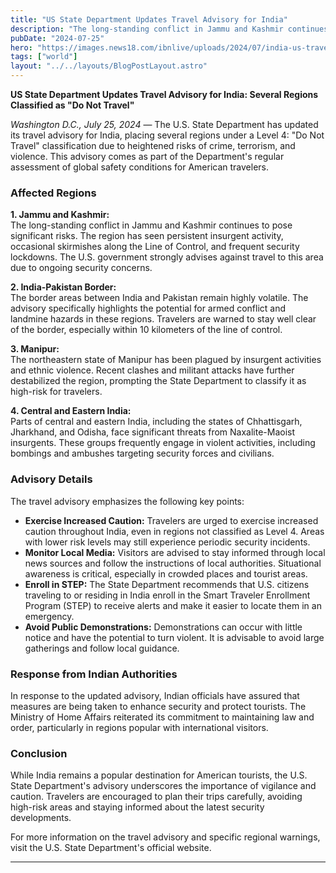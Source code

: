 ```yaml
---
title: "US State Department Updates Travel Advisory for India"
description: "The long-standing conflict in Jammu and Kashmir continues to pose significant risks. The region has seen persistent insurgent activity"
pubDate: "2024-07-25"
hero: "https://images.news18.com/ibnlive/uploads/2024/07/india-us-travel-advisory-reuters-2024-07-44fc574607e8bbb052d077a799a35135-16x9.jpg"
tags: ["world"]
layout: "../../layouts/BlogPostLayout.astro"
---
```

**US State Department Updates Travel Advisory for India: Several Regions Classified as "Do Not Travel"**

*Washington D.C., July 25, 2024* — The U.S. State Department has updated its travel advisory for India, placing several regions under a Level 4: "Do Not Travel" classification due to heightened risks of crime, terrorism, and violence. This advisory comes as part of the Department's regular assessment of global safety conditions for American travelers.

### Affected Regions

**1. Jammu and Kashmir:**  
The long-standing conflict in Jammu and Kashmir continues to pose significant risks. The region has seen persistent insurgent activity, occasional skirmishes along the Line of Control, and frequent security lockdowns. The U.S. government strongly advises against travel to this area due to ongoing security concerns.

**2. India-Pakistan Border:**  
The border areas between India and Pakistan remain highly volatile. The advisory specifically highlights the potential for armed conflict and landmine hazards in these regions. Travelers are warned to stay well clear of the border, especially within 10 kilometers of the line of control.

**3. Manipur:**  
The northeastern state of Manipur has been plagued by insurgent activities and ethnic violence. Recent clashes and militant attacks have further destabilized the region, prompting the State Department to classify it as high-risk for travelers.

**4. Central and Eastern India:**  
Parts of central and eastern India, including the states of Chhattisgarh, Jharkhand, and Odisha, face significant threats from Naxalite-Maoist insurgents. These groups frequently engage in violent activities, including bombings and ambushes targeting security forces and civilians.

### Advisory Details

The travel advisory emphasizes the following key points:

- **Exercise Increased Caution:** Travelers are urged to exercise increased caution throughout India, even in regions not classified as Level 4. Areas with lower risk levels may still experience periodic security incidents.
- **Monitor Local Media:** Visitors are advised to stay informed through local news sources and follow the instructions of local authorities. Situational awareness is critical, especially in crowded places and tourist areas.
- **Enroll in STEP:** The State Department recommends that U.S. citizens traveling to or residing in India enroll in the Smart Traveler Enrollment Program (STEP) to receive alerts and make it easier to locate them in an emergency.
- **Avoid Public Demonstrations:** Demonstrations can occur with little notice and have the potential to turn violent. It is advisable to avoid large gatherings and follow local guidance.

### Response from Indian Authorities

In response to the updated advisory, Indian officials have assured that measures are being taken to enhance security and protect tourists. The Ministry of Home Affairs reiterated its commitment to maintaining law and order, particularly in regions popular with international visitors.

### Conclusion

While India remains a popular destination for American tourists, the U.S. State Department's advisory underscores the importance of vigilance and caution. Travelers are encouraged to plan their trips carefully, avoiding high-risk areas and staying informed about the latest security developments.

For more information on the travel advisory and specific regional warnings, visit the U.S. State Department's official website.

---